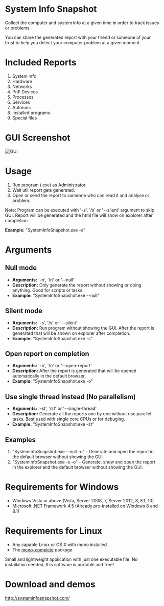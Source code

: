 # System Info Snapshot
Collect the computer and system info at a given time in order to track issues or problems.

You can share the generated report with your friend or someone of your trust to help you detect your computer problem at a given moment.

# Included Reports
1. System Info
2. Hardware
3. Networks
4. PnP Devices
5. Processes
6. Services
7. Autoruns
8. Installed programs
9. Special files

# GUI Screenshot
![GUI][gui_screenshot]

[gui_screenshot]: https://github.com/sn4k3/SystemInfoSnapshot/raw/master/SystemInfoSnapshot/Resources/images/gui_screenshot.png "GUI Screenshot"


# Usage
1. Run program (.exe) as Administrator.
2. Wait util report gets generated.
3. Open or send the report to someone who can read it and analyse or problem.


Note: Program can be executed with '-s', '/s' or '--silent' argument to skip GUI.
Report will be generated and the html file will show on explorer after completion. 

**Example:** "SystemInfoSnapshot.exe -s"


# Arguments

## Null mode
* **Arguments:** '-n', '/n' or '--null'
* **Description:** Only generate the report without showing or doing anything. Good for scripts or tasks.
* **Example:** "SystemInfoSnapshot.exe --null"

## Silent mode
* **Arguments:** '-s', '/s' or '--silent'
* **Description:** Run program without showing the GUI. After the report is generated that will be shown on explorer after completion.
* **Example:** "SystemInfoSnapshot.exe -s"

## Open report on completion
* **Arguments:** '-o', '/o' or '--open-report'
* **Description:** After the report is generated that will be opened automatically in the default browser.
* **Example:** "SystemInfoSnapshot.exe -o"

## Use single thread instead (No parallelism)
* **Arguments:** '-st', '/st' or '--single-thread'
* **Description:** Generate all the reports one by one without use parallel tasks. Best used with single core CPUs or for debuging.
* **Example:** "SystemInfoSnapshot.exe -st"

## Examples
1. "SystemInfoSnapshot.exe --null -o" - Generate and open the report in the default browser without showing the GUI.
2. "SystemInfoSnapshot.exe -s -o" - Generate, show and open the report in the explorer and the default browser without showing the GUI.


# Requirements for Windows
* Windows Vista or above (Vista, Server 2008, 7, Server 2012, 8, 8.1, 10)
* [Microsoft .NET Framework 4.5](http://www.microsoft.com/en-us/download/details.aspx?id=30653) (Already pre-installed on Windows 8 and 8.1)

# Requirements for Linux
* Any capable Linux or OS X with mono installed
* The [mono-complete](http://www.mono-project.com/docs/getting-started/install/linux) package

Small and lightweight application with just one executable file.
No installation needed, this software is portable and free!


# Download and demos
http://systeminfosnapshot.com/